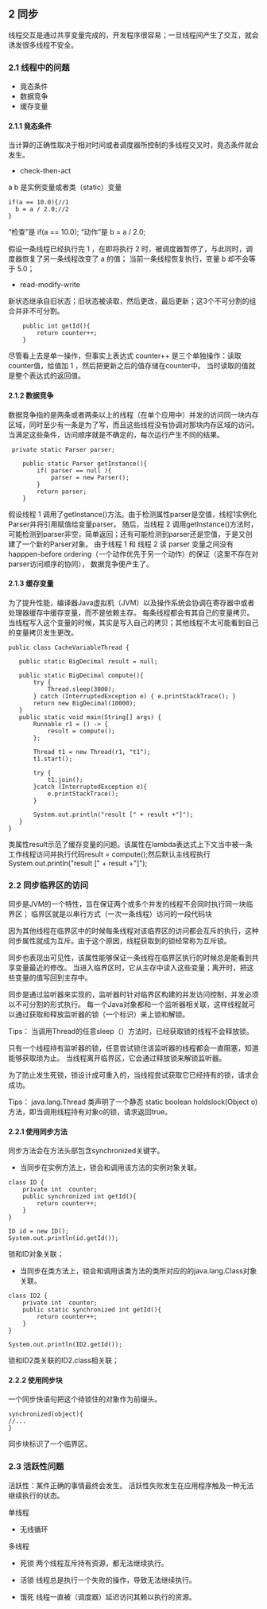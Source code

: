 ## 2 同步

线程交互是通过共享变量完成的，开发程序很容易；一旦线程间产生了交互，就会诱发很多线程不安全。

### 2.1 线程中的问题
  * 竟态条件
  * 数据竞争
  * 缓存变量
  
#### 2.1.1 竟态条件
  
  当计算的正确性取决于相对时间或者调度器所控制的多线程交叉时，竟态条件就会发生。

* check-then-act

a b 是实例变量或者类（static）变量

```
if(a == 10.0){//1
  b = a / 2.0;//2
}
```
“检查”是 if(a == 10.0); “动作”是 b = a / 2.0;

假设一条线程已经执行完 1 ，在即将执行 2 时，被调度器暂停了，与此同时，调度器恢复了另一条线程改变了 a 的值；
当前一条线程恢复执行，变量 b 却不会等于 5.0；

* read-modify-write

新状态继承自旧状态；旧状态被读取，然后更改，最后更新；这3个不可分割的组合并非不可分割。

```
    public int getId(){
        return counter++;
    }
```
尽管看上去是单一操作，但事实上表达式 counter++ 是三个单独操作：读取counter值，给值加 1 ，然后把更新之后的值存储在counter中。
当时读取的值就是整个表达式的返回值。

#### 2.1.2 数据竞争

  数据竞争指的是两条或者两条以上的线程（在单个应用中）并发的访问同一块内存区域，同时至少有一条是为了写，而且这些线程没有协调对那块内存区域的访问。
  当满足这些条件，访问顺序就是不确定的，每次运行产生不同的结果。
  
```
 private static Parser parser;
    
    public static Parser getInstance(){
        if( parser == null ){
            parser = new Parser();
        }
        return parser;
    }
```
假设线程 1 调用了getInstance()方法。由于检测属性parser是空值，线程1实例化Parser并将引用赋值给变量parser。
随后，当线程 2 调用getInstance()方法时，可能检测到parser非空，简单返回；还有可能检测到parser还是空值，于是又创建了一个新的Parser对象。
由于线程 1 和 线程 2 读 parser 变量之间没有 happpen-before ordering（一个动作优先于另一个动作）的保证（这里不存在对parser访问顺序的协同），
数据竞争便产生了。

#### 2.1.3 缓存变量
 
 为了提升性能，编译器Java虚拟机（JVM）以及操作系统会协调在寄存器中或者处理器缓存中缓存变量，而不是依赖主存。
 每条线程都会有其自己的变量拷贝。当线程写入这个变量的时候，其实是写入自己的拷贝；其他线程不太可能看到自己的变量拷贝发生更改。
 
 ```
 public class CacheVariableThread {

    public static BigDecimal result = null;

    public static BigDecimal compute(){
        try {
            Thread.sleep(3000);
        } catch (InterruptedException e) { e.printStackTrace(); }
        return new BigDecimal(10000);
    }
    public static void main(String[] args) {
        Runnable r1 = () -> {
            result = compute();
        };

        Thread t1 = new Thread(r1, "t1");
        t1.start();

        try {
            t1.join();
        }catch (InterruptedException e){
            e.printStackTrace();
        }

        System.out.println("result [" + result +"]");
    }
}
 ```
 类属性result示范了缓存变量的问题。该属性在lambda表达式上下文当中被一条工作线程访问并执行代码result = compute();然后默认主线程执行System.out.println("result [" + result +"]");
 
### 2.2 同步临界区的访问
 同步是JVM的一个特性，旨在保证两个或多个并发的线程不会同时执行同一块临界区；
 临界区就是以串行方式（一次一条线程）访问的一段代码块
 
 因为其他线程在临界区中的时候每条线程对该临界区的访问都会互斥的执行，这种同步属性就成为互斥。由于这个原因，线程获取到的锁经常称为互斥锁。
 
 同步也表现出可见性，该属性能够保证一条线程在临界区执行的时候总是能看到共享变量最近的修改。
 当进入临界区时，它从主存中读入这些变量；离开时，把这些变量的值写回到主存中。
 
 同步是通过监听器来实现的，监听器时针对临界区构建的并发访问控制，并发必须以不可分割的形式执行。
 每一个Java对象都和一个监听器相关联，这样线程就可以通过获取和释放监听器的锁（一个标识）来上锁和解锁。
 
 Tips：
   当调用Thread的任意sleep（）方法时，已经获取锁的线程不会释放锁。
 
 只有一个线程持有监听器的锁，任意尝试锁住该监听器的线程都会一直阻塞，知道能够获取琐为止。
 当线程离开临界区，它会通过释放锁来解锁监听器。
 
 为了防止发生死锁，锁设计成可重入的，当线程尝试获取它已经持有的锁，请求会成功。
 
 Tips：
     java.lang.Thread 类声明了一个静态 static boolean holdslock(Object o)方法，即当调用线程持有对象o的锁，请求返回true。
     
 #### 2.2.1 使用同步方法
   同步方法会在方法头部包含synchronized关键字。
 
  * 当同步在实例方法上，锁会和调用该方法的实例对象关联。
  ```
  class ID {
      private int  counter;
      public synchronized int getId(){
          return counter++;
      }
  }
  
  ID id = new ID();
  System.out.println(id.getId());
  ```
  锁和ID对象关联；
  
 * 当同步在类方法上，锁会和调用该类方法的类所对应的的java.lang.Class对象关联。
  ```
  class ID2 {
      private int  counter;
      public static synchronized int getId(){
          return counter++;
      }
  }
  
  System.out.println(ID2.getId());
  ```
  锁和ID2类关联的ID2.class相关联；
  
  #### 2.2.2 使用同步块
   一个同步快语句把这个待锁住的对象作为前缀头。
   ```
  synchronized(object){
   //...
  }
  ```
同步块标识了一个临界区。

### 2.3 活跃性问题
活跃性：某件正确的事情最终会发生。
活跃性失败发生在应用程序触及一种无法继续执行的状态。

单线程
* 无线循环

多线程
* 死锁 两个线程互斥持有资源，都无法继续执行。

* 活锁 线程总是执行一个失败的操作，导致无法继续执行。

* 饿死 线程一直被（调度器）延迟访问其赖以执行的资源。
